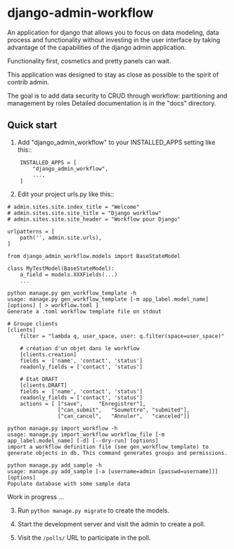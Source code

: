 # django-admin-workflow


An application for django that allows you to focus on data modeling,
data process and functionality without investing in the user interface
by taking advantage of the capabilities of the django admin application.

Functionality first, cosmetics and pretty panels can wait.

This application was designed to stay as close as possible to the spirit of contrib admin.

The goal is to add data security to CRUD through workflow: partitioning and management by roles
Detailed documentation is in the "docs" directory.

## Quick start

1. Add "django_admin_workflow" to your INSTALLED_APPS setting like this::

```
    INSTALLED_APPS = [
        "django_admin_workflow",
        ...,
    ]
```

2. Edit your project urls.py like this::

```
# admin.sites.site.index_title = "Welcome"
# admin.sites.site.site_title = "Django workflow"
# admin.sites.site.site_header = "Workflow pour Django"

urlpatterns = [
    path('', admin.site.urls),
]
```

```
from django_admin_workflow.models import BaseStateModel

class MyTestModel(BaseStateModel):
    a_field = models.XXXFields(...)
    ...
```

```
python manage.py gen_workflow_template -h
usage: manage.py gen_workflow_template [-m app_label.model_name] [options] [ > workflow.toml ]
Generate a .toml workflow template file on stdout
```

```
# Groupe clients
[clients]
    filter = "lambda q, user_space, user: q.filter(space=user_space)"

    # création d'un objet dans le workflow
    [clients.creation]
    fields =  ['name', 'contact', 'status']
    readonly_fields = ['contact', 'status']

    # Etat DRAFT
    [clients.DRAFT]
    fields =  ['name', 'contact', 'status']
    readonly_fields = ['contact', 'status']
    actions = [ ["save",     "Enregistrer"],
                ["can_submit",   "Soumettre", "submited"],
                ["can_cancel",   "Annuler",   "canceled"]]

```

```
python manage.py import_workflow -h 
usage: manage.py import_workflow workflow_file [-m app_label.model_name] [-d] [--dry-run] [options]
import a workflow definition file (see gen_workflow_template) to generate objects in db. This command generates groups and permissions.
```

```
python manage.py add_sample -h
usage: manage.py add_sample [-a [username=admin [passwd=username]]]  [options]
Populate database with some sample data
```
Work in progress ...

3. Run ``python manage.py migrate`` to create the models.

4. Start the development server and visit the admin to create a poll.

5. Visit the ``/polls/`` URL to participate in the poll.